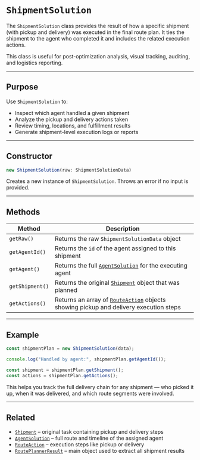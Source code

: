 # `ShipmentSolution`

The `ShipmentSolution` class provides the result of how a specific shipment (with pickup and delivery) was executed in the final route plan. It ties the shipment to the agent who completed it and includes the related execution actions.

This class is useful for post-optimization analysis, visual tracking, auditing, and logistics reporting.

---

## Purpose

Use `ShipmentSolution` to:

- Inspect which agent handled a given shipment
- Analyze the pickup and delivery actions taken
- Review timing, locations, and fulfillment results
- Generate shipment-level execution logs or reports

---

## Constructor

```ts
new ShipmentSolution(raw: ShipmentSolutionData)
```

Creates a new instance of `ShipmentSolution`. Throws an error if no input is provided.

---

## Methods

| Method          | Description                                                                                                |
| --------------- | ---------------------------------------------------------------------------------------------------------- |
| `getRaw()`      | Returns the raw `ShipmentSolutionData` object                                                              |
| `getAgentId()`  | Returns the `id` of the agent assigned to this shipment                                                    |
| `getAgent()`    | Returns the full [`AgentSolution`](./agent-solution.md) for the executing agent                            |
| `getShipment()` | Returns the original [`Shipment`](./shipment.md) object that was planned                                   |
| `getActions()`  | Returns an array of [`RouteAction`](./route-action.md) objects showing pickup and delivery execution steps |

---

## Example

```ts
const shipmentPlan = new ShipmentSolution(data);

console.log("Handled by agent:", shipmentPlan.getAgentId());

const shipment = shipmentPlan.getShipment();
const actions = shipmentPlan.getActions();
```

This helps you track the full delivery chain for any shipment — who picked it up, when it was delivered, and which route segments were involved.

---

## Related

* [`Shipment`](./shipment.md) – original task containing pickup and delivery steps
* [`AgentSolution`](./agent-solution.md) – full route and timeline of the assigned agent
* [`RouteAction`](./route-action.md) – execution steps like pickup or delivery
* [`RoutePlannerResult`](./route-planner-result.md) – main object used to extract all shipment results